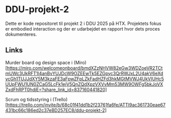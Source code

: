 # DDU-projekt-2
Dette er kode repositoret til projekt 2 i DDU 2025 på HTX.
Projektets fokus er embodied interaction og der er udarbejdet en rapport hvor dets proces dokumenteres.

## Links

Murder board og design space i (Miro)[https://miro.com/welcomeonboard/bmdXZzNHVW82eGw3WDZoeVR2TCtmUWc3UkRFT1l4anBvYUJDcW9OZEEwTk5EZGpyc3QrRWJxL2U4akV6eXdycGh1TUJJdXY5M3kzaFE3aFpwZFpLZkFadHZFd3hkMGtMVWJ4UkVIUHc5UUpFWU1UN0ZCaG5LcFk1ejV5QnZQdXpzVXVvMm53MW9OWFg5bkJoVXZxdFhRPT0hdjE=?share_link_id=837160441820]

Scrum og tidsstyring i (Trello)[https://trello.com/invite/b/68c01f41dd1b2f23761fa6fe/ATTI9ac361730eae67431bc66c186ed2c37eBD257EC8/ddu-projekt-2]

